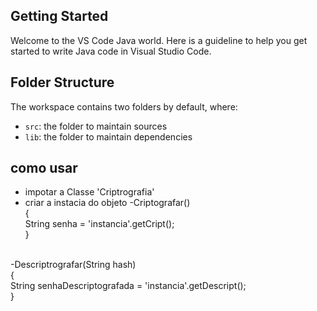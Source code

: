 ## Getting Started

Welcome to the VS Code Java world. Here is a guideline to help you get started to write Java code in Visual Studio Code.

## Folder Structure

The workspace contains two folders by default, where:

- `src`: the folder to maintain sources
- `lib`: the folder to maintain dependencies

## como usar
- impotar a Classe 'Criptrografia'
- criar a instacia do objeto
-Criptografar()<br>{
    <br>
    String senha = 'instancia'.getCript();
    <br>
}
<br>
-Descriptrografar(String hash)<br>{
    <br>
    String senhaDescriptografada = 'instancia'.getDescript();
    <br>
}

